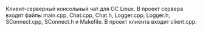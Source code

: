 Клиент-серверный консольный чат для ОС Linux. В проект сервера входят файлы main.cpp, Chat.cpp, Chat.h, Logger.cpp, Logger.h, SConnect.cpp, SConnect.h и Makefile. В проект клиента входит client.cpp.
